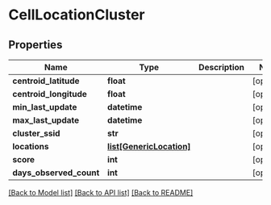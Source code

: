 # CellLocationCluster

## Properties
Name | Type | Description | Notes
------------ | ------------- | ------------- | -------------
**centroid_latitude** | **float** |  | [optional] 
**centroid_longitude** | **float** |  | [optional] 
**min_last_update** | **datetime** |  | [optional] 
**max_last_update** | **datetime** |  | [optional] 
**cluster_ssid** | **str** |  | [optional] 
**locations** | [**list[GenericLocation]**](GenericLocation.md) |  | [optional] 
**score** | **int** |  | [optional] 
**days_observed_count** | **int** |  | [optional] 

[[Back to Model list]](../README.md#documentation-for-models) [[Back to API list]](../README.md#documentation-for-api-endpoints) [[Back to README]](../README.md)


